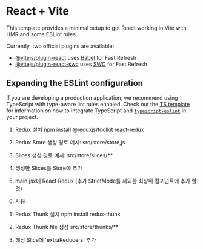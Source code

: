 # React + Vite

This template provides a minimal setup to get React working in Vite with HMR and some ESLint rules.

Currently, two official plugins are available:

- [@vitejs/plugin-react](https://github.com/vitejs/vite-plugin-react/blob/main/packages/plugin-react) uses [Babel](https://babeljs.io/) for Fast Refresh
- [@vitejs/plugin-react-swc](https://github.com/vitejs/vite-plugin-react/blob/main/packages/plugin-react-swc) uses [SWC](https://swc.rs/) for Fast Refresh

## Expanding the ESLint configuration

If you are developing a production application, we recommend using TypeScript with type-aware lint rules enabled. Check out the [TS template](https://github.com/vitejs/vite/tree/main/packages/create-vite/template-react-ts) for information on how to integrate TypeScript and [`typescript-eslint`](https://typescript-eslint.io) in your project.



<!---Redux--->
<!--  상태 관리 라이브러리, 중앙 집중식 상태관리 패턴 구현 -->
1. Redux 설치
npm install @reduxjs/toolkit react-redux


2. Redux Store 생성 
경로 예시: src/store/store,js

3. Slices 생성
경로 예시: src/store/slices/**

4. 생성한 Slices를 Store에 추가

5. main.jsx에 React Redux <Provider> (추가 StrictMode를 제외한 최상위 컴포넌트에 추가 할 것)

6. 사용


<!---Redux Thunk -->

1. Redux Thunk 설치
npm install redux-thunk

2. Redux Thunk file 생성
src/store/thunks/**

3. 해당 Slice에 'extraReducers' 추가
